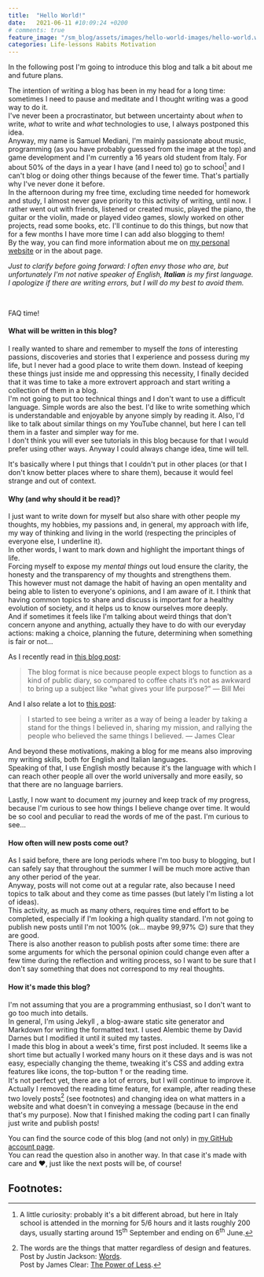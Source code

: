 ```yaml
---
title:  "Hello World!"
date:   2021-06-11 #10:09:24 +0200
# comments: true
feature_image: "/sm_blog/assets/images/hello-world-images/hello-world.webp"
categories: Life-lessons Habits Motivation
---
```


In the following post I'm going to introduce this blog and talk a bit about me and future plans.

The intention of writing a blog has been in my head for a long time: sometimes I need to pause and meditate and I thought writing was a good way to do it. <br>
I've never been a procrastinator, but between uncertainty about *when* to write, *what* to write and *what* technologies to use, I always postponed this idea. <br>
Anyway, my name is Samuel Mediani, I'm mainly passionate about music, programming (as you have probably guessed from the image at the top) and game development and I'm currently a 16 years old student from Italy.
For about 50% of the days in a year I have (and I need to) go to school[^1] and I can't blog or doing other things because of the fewer time. That's partially why I've never done it before. <br>
In the afternoon during my free time, excluding time needed for homework and study, I almost never gave priority to this activity of writing, until now. I rather went out with friends, listened or created music, played the piano, the guitar or the violin, made or played video games, slowly worked on other projects, read some books, etc. I'll continue to do this things, but now that for a few months I have more time I can add also blogging to them! <br>
By the way, you can find more information about me on <a href="https://samdev.netlify.app" target="_blank">my personal website</a><box-icon name='link-external' size='xs'></box-icon> or in the about page. <br>

*Just to clarify before going forward: I often envy those who are, but unfortunately I'm not native speaker of English, **Italian** is my first language. I apologize if there are writing errors, but I will do my best to avoid them.*

<br>

FAQ time!

#### What will be written in this blog?
I really wanted to share and remember to myself the *tons* of interesting passions, discoveries and stories that I experience and possess during my life, but I never had a good place to write them down.
Instead of keeping these things just inside me and oppressing this necessity, I finally decided that it was time to take a more extrovert approach and start writing a collection of them in a blog. <br>
I'm not going to put too technical things and I don't want to use a difficult language. Simple words are also the best. I'd like to write something which is understandable and enjoyable by anyone simply by reading it. Also, I'd like to talk about similar things on my YouTube channel, but here I can tell them in a faster and simpler way for me. <br>
I don't think you will ever see tutorials in this blog because for that I would prefer using other ways. Anyway I could always change idea, time will tell.

It's basically where I put things that I couldn't put in other places (or that I don't know better places where to share them), because it would feel strange and out of context. <br>

#### Why (and why should it be read)?
I just want to write down for myself but also share with other people my thoughts, my hobbies, my passions and, in general, my approach with life, my way of thinking and living in the world (respecting the  principles of everyone else, I underline it). <br>
In other words, I want to mark down and highlight the important things of life. <br>
Forcing myself to expose my *mental things* out loud ensure the clarity, the honesty and the transparency of my thoughts and strengthens them. <br>
This however must not damage the habit of having an open mentality and being able to listen to everyone's opinions, and I am aware of it.
I think that having common topics to share and discuss is important for a healthy evolution of society, and it helps us to know ourselves more deeply. <br>
And if sometimes it feels like I'm talking about weird things that don't concern anyone and anything, actually they have to do with our everyday actions: making a choice, planning the future, determining when something is fair or not…

As I recently read in [this blog post](https://billmei.net/blog/why-blog):

> <span class="iconify" data-icon="bx-bxs-quote-alt-left" data-inline="false"></span> The blog format is nice because people expect blogs to function as a kind of public diary, so compared to coffee chats it’s not as awkward to bring up a subject like “what gives your life purpose?” — Bill Mei

And I also relate a lot to [this post](https://jamesclear.com/scale):
> <span class="iconify" data-icon="bx-bxs-quote-alt-left" data-inline="false"></span> I started to see being a writer as a way of being a leader by taking a stand for the things I believed in, sharing my mission, and rallying the people who believed the same things I believed. — James Clear

And beyond these motivations, making a blog for me means also improving my writing skills, both for English and Italian languages. <br>
Speaking of that, I use English mostly because it's the language with which I can reach other people all over the world universally and more easily, so that there are no language barriers.

Lastly, I now want to document my journey and keep track of my progress, because I'm curious to see how things I believe change over time. It would be so cool and peculiar to read the words of me of the past. I'm curious to see…

#### How often will new posts come out?
As I said before, there are long periods where I'm too busy to blogging, but I can safely say that throughout the summer I will be much more active than any other period of the year. <br>
Anyway, posts will not come out at a regular rate, also because I need topics to talk about and they come as time passes (but lately I'm listing a lot of ideas). <br>
This activity, as much as many others, requires time end effort to be completed, especially if I'm looking a high quality standard.
I'm not going to publish new posts until I'm not 100% (ok... maybe 99,97% 😉) sure that they are good. <br>
There is also another reason to publish posts after some time: there are some arguments for which the personal opinion could change even after a few time during the reflection and writing process, so I want to be sure that I don't say something that does not correspond to my real thoughts.

#### How it's made this blog?
I'm not assuming that you are a programming enthusiast, so I don't want to go too much into details. <br>
In general, I'm using Jekyll <span class="iconify" data-icon="cib:jekyll" data-inline="false"></span>, a blog-aware static site generator and Markdown <span class="iconify" data-icon="cib:markdown" data-inline="false"></span> for writing the formatted text.
I used Alembic theme by David Darnes but I modified it until it suited my tastes. <br>
I made this blog in about a week's time, first post included. It seems like a short time but actually I worked many hours on it these days and is was not easy, especially changing the theme, tweaking it's CSS and adding extra features like icons, the top-button ⤒ or the reading time. <br>
It's not perfect yet, there are a lot of errors, but I will continue to improve it. <br>
Actually I removed the reading time feature, for example, after reading these two lovely posts[^2] (see footnotes) and changing idea on what matters in a website and what doesn't in conveying a message (because in the end that's my purpose).
Now that I finished making the coding part I can finally just write and publish posts!

You can find the source code of this blog (and not only) in <a href="https://github.com/SamMed05" target="_blank">my GitHub account page</a><box-icon name='link-external' size='xs'></box-icon>. <br>
You can read the question also in another way. In that case it's made with care and ❤, just like the next posts will be, of course!

## <span class="iconify" data-icon="bx-bx-bookmark-alt" data-inline="true"></span> Footnotes:
[^1]: A little curiosity: probably it's a bit different abroad, but here in Italy school is attended in the morning for 5/6 hours and it lasts roughly 200 days, usually starting around 15<sup>th</sup> September and ending on 6<sup>th</sup> June.
[^2]: The words are the things that matter regardless of design and features. <br> Post by Justin Jackson: [Words](https://justinjackson.ca/words.html). <br> Post by James Clear: [The Power of Less](https://jamesclear.com/eliminate).
